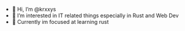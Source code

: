 - 👋 Hi, I’m @krxxys
- 👀 I’m interested in IT related things especially in Rust and Web Dev
- 🌱 Currently im focused at learning rust

<!---
krxxys/krxxys is a ✨ special ✨ repository because its `README.md` (this file) appears on your GitHub profile.
You can click the Preview link to take a look at your changes.
--->
